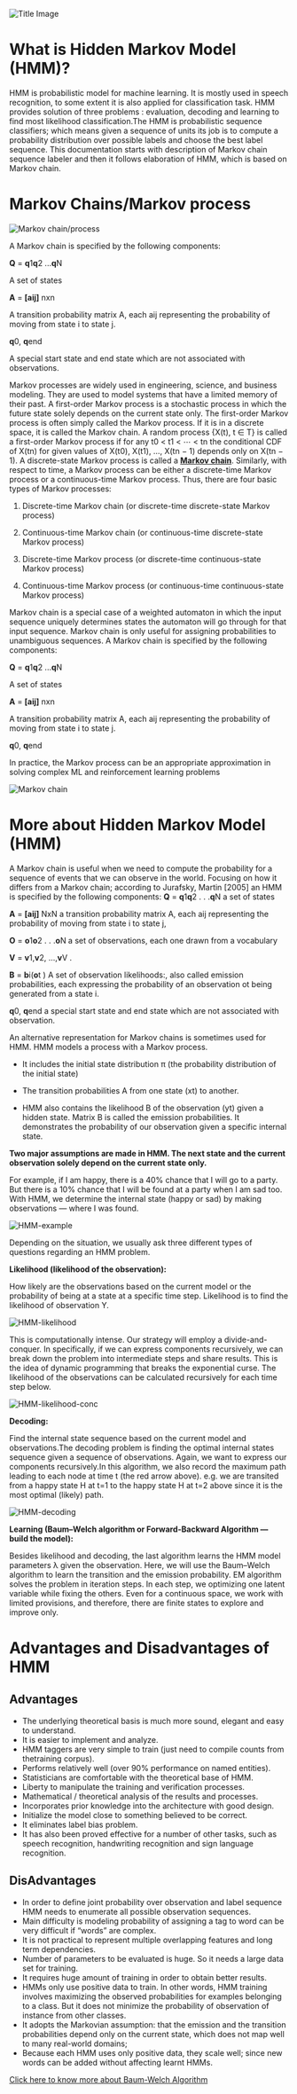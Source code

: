 ![Title Image](https://github.com/Mann-tech13/winter-of-contributing/blob/Machine_Learning/Machine_Learning/Ensemble_based_Learning_%26_Probabilistic_ML/Assets/Title.jpg)

# **What is Hidden Markov Model (HMM)?**

HMM is probabilistic model for machine learning. It is mostly used in speech recognition, to some extent it is also applied for classification task. HMM provides solution of three problems : evaluation, decoding and learning to find most likelihood classification.The HMM is probabilistic sequence classifiers; which means given a sequence of units its job is to compute a probability distribution over possible labels and choose the best label sequence.
This documentation starts with description of Markov chain sequence labeler and then it follows elaboration of HMM, which is based on Markov chain.

# **Markov Chains/Markov process**

![Markov chain/process](https://github.com/Mann-tech13/winter-of-contributing/blob/Machine_Learning/Machine_Learning/Ensemble_based_Learning_%26_Probabilistic_ML/Assets/markov-chain--process.png)

A Markov chain is specified by the following components:

**Q** = **q**1**q**2 ...**q**N 

A set of states

**A** = **[aij]** nxn

A transition probability matrix A, each aij representing the probability of moving from state i to state j.

**q**0, **q**end

A special start state and end state which are not associated with
observations.

Markov processes are widely used in engineering, science, and business modeling. They are used to model systems that have a limited memory of their past. A first-order Markov process is a stochastic process in which the future state solely depends on the current state only. The first-order Markov process is often simply called the Markov process. If it is in a discrete space, it is called the Markov chain.
A random process {X(t), t ∈ T} is called a first-order Markov process if for any t0 < t1 < ⋯ < tn the conditional CDF of X(tn) for given values of X(t0), X(t1), …, X(tn − 1) depends only on X(tn − 1).
A discrete-state Markov process is called a <u>**Markov chain**</u>. Similarly, with respect to time, a Markov process can be either a discrete-time Markov process or a continuous-time Markov process. Thus, there are four basic types of Markov processes:

1. Discrete-time Markov chain (or discrete-time discrete-state Markov process)

2. Continuous-time Markov chain (or continuous-time discrete-state Markov process)

3. Discrete-time Markov process (or discrete-time continuous-state Markov process)

4. Continuous-time Markov process (or continuous-time continuous-state Markov process)

Markov chain is a special case of a weighted automaton in which the input sequence uniquely determines states the automaton will go through for that input sequence. Markov chain is only useful for assigning probabilities to unambiguous sequences.
A Markov chain is specified by the following components:

**Q** = **q**1**q**2 ...**q**N 

A set of states

**A** = **[aij]** nxn

A transition probability matrix A, each aij representing the probability of moving from state i to state j.

**q**0, **q**end

In practice, the Markov process can be an appropriate approximation in solving complex ML and reinforcement learning problems

![Markov chain](https://github.com/Mann-tech13/winter-of-contributing/blob/Machine_Learning/Machine_Learning/Ensemble_based_Learning_%26_Probabilistic_ML/Assets/markovchain.jpeg)

# **More about Hidden Markov Model (HMM)**

A Markov chain is useful when we need to compute the probability for a sequence of events that we can observe in the world. Focusing on how it differs from a Markov chain; according to Jurafsky, Martin [2005] an HMM is specified by the
following components:
**Q** = **q**1**q**2 . . .**q**N 
a set of states

**A** = **[aij]** NxN 
a transition probability matrix A, each aij representing the probability of moving from state i to state j,

**O** = **o**1**o**2 . . .**o**N 
a set of observations, each one drawn from a vocabulary

**V** = **v**1,**v**2, ...,**v**V .

**B** = **b**i(**o**t ) 
A set of observation likelihoods:, also called emission probabilities, each expressing the probability of an observation ot being generated from a state i. 

**q**0, **q**end 
a special start state and end state which are not associated with observation.

An alternative representation for Markov chains is sometimes used for HMM. HMM models a process with a Markov process.

* It includes the initial state distribution π (the probability distribution of the initial state)

* The transition probabilities A from one state (xt) to another.
 
* HMM also contains the likelihood B of the observation (yt) given a hidden state. Matrix B is called the emission probabilities. It demonstrates the probability of our observation given a specific internal state.

**Two major assumptions are made in HMM. The next state and the current observation solely depend on the current state only.**

For example, if I am happy, there is a 40% chance that I will go to a party. But there is a 10% chance that I will be found at a party when I am sad too. With HMM, we determine the internal state (happy or sad) by making observations — where I was found.

![HMM-example](https://github.com/Mann-tech13/winter-of-contributing/blob/Machine_Learning/Machine_Learning/Ensemble_based_Learning_%26_Probabilistic_ML/Assets/HMM-eg.jpeg)

Depending on the situation, we usually ask three different types of questions regarding an HMM problem.

**Likelihood (likelihood of the observation):** 

How likely are the observations based on the current model or the probability of being at a state at a specific time step. Likelihood is to find the likelihood of observation Y.

![HMM-likelihood](https://github.com/Mann-tech13/winter-of-contributing/blob/Machine_Learning/Machine_Learning/Ensemble_based_Learning_%26_Probabilistic_ML/Assets/HMM-likelihood.jpeg)

This is computationally intense. Our strategy will employ a divide-and-conquer. In specifically, if we can express components recursively, we can break down the problem into intermediate steps and share results. This is the idea of dynamic programming that breaks the exponential curse. The likelihood of the observations can be calculated recursively for each time step below.

![HMM-likelihood-conc](https://github.com/Mann-tech13/winter-of-contributing/blob/Machine_Learning/Machine_Learning/Ensemble_based_Learning_%26_Probabilistic_ML/Assets/HMM-likelihood-conc.jpeg)

**Decoding:** 

Find the internal state sequence based on the current model and observations.The decoding problem is finding the optimal internal states sequence given a sequence of observations. Again, we want to express our components recursively.In this algorithm, we also record the maximum path leading to each node at time t (the red arrow above). e.g. we are transited from a happy state H at t=1 to the happy state H at t=2 above since it is the most optimal (likely) path.

![HMM-decoding](https://github.com/Mann-tech13/winter-of-contributing/blob/Machine_Learning/Machine_Learning/Ensemble_based_Learning_%26_Probabilistic_ML/Assets/HMM-decoding.jpeg)

**Learning (Baum–Welch algorithm or Forward-Backward Algorithm — build the model):**

Besides likelihood and decoding, the last algorithm learns the HMM model parameters λ given the observation. Here, we will use the Baum–Welch algorithm to learn the transition and the emission probability. EM algorithm solves the problem in iteration steps. In each step, we optimizing one latent variable while fixing the others. Even for a continuous space, we work with limited provisions, and therefore, there are finite states to explore and improve only.

# **Advantages and Disadvantages of HMM**

## **Advantages**

* The underlying theoretical basis is much more sound, elegant and easy to understand.
* It is easier to implement and analyze.
* HMM taggers are very simple to train (just need to compile counts from thetraining corpus).
* Performs relatively well (over 90% performance on named entities).
* Statisticians are comfortable with the theoretical base of HMM.
* Liberty to manipulate the training and verification processes.
* Mathematical / theoretical analysis of the results and processes.
* Incorporates prior knowledge into the architecture with good design.
* Initialize the model close to something believed to be correct.
* It eliminates label bias problem.
* It has also been proved effective for a number of other tasks, such as speech recognition, handwriting recognition and sign language recognition.

## **DisAdvantages**

* In order to define joint probability over observation and label sequence HMM needs to enumerate all possible observation sequences.
* Main difficulty is modeling probability of assigning a tag to word can be very difficult if “words” are complex.
* It is not practical to represent multiple overlapping features and long term dependencies.
* Number of parameters to be evaluated is huge. So it needs a large data set for training.
* It requires huge amount of training in order to obtain better results.
* HMMs only use positive data to train. In other words, HMM training involves maximizing the observed probabilities for examples belonging to a class. But it does not minimize the probability of observation of instance from other classes.
* It adopts the Markovian assumption: that the emission and the transition
probabilities depend only on the current state, which does not map well to
many real-world domains;
* Because each HMM uses only positive data, they scale well; since new words can be added without affecting learnt HMMs. 

[Click here to know more about Baum-Welch Algorithm](https://https://en.wikipedia.org/wiki/Baum%E2%80%93Welch_algorithm)
